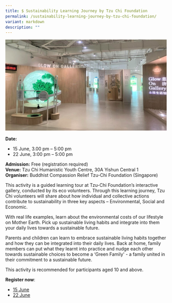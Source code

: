 ```yaml
---
title: $ Sustainability Learning Journey by Tzu Chi Foundation
permalink: /sustainability-learning-journey-by-tzu-chi-foundation/
variant: markdown
description: ""
---
```

![Photo of Tzu Chi Foundation's Glow On Gallery](/images/Sustainability_Learning_Journey_Tzu_Chi_Foundation.jpg)

**Date:** 
* 15 June, 3.00 pm – 5:00 pm
* 22 June, 3:00 pm – 5:00 pm<br>


**Admission:** Free (registration required)<br>
**Venue:** Tzu Chi Humanistic Youth Centre, 30A Yishun Central 1 <br>
**Organiser:** Buddhist Compassion Relief Tzu-Chi Foundation (Singapore)

This activity is a guided learning tour at Tzu-Chi Foundation’s interactive gallery, conducted by its eco volunteers. Through this learning journey, Tzu Chi volunteers will share about how individual and collective actions contribute to sustainability in three  key aspects – Environmental, Social and Economic. 

With real life examples, learn about the environmental costs of our lifestyle on Mother Earth. Pick up sustainable living habits and integrate into them your daily lives towards a sustainable future. 

Parents and children can learn to embrace sustainable living habits together and how they can be integrated into their daily lives. Back at home, family members can put what they learnt into practice and nudge each other towards sustainable choices to become a ‘Green Family' - a family united in their commitment to a sustainable future.

This activity is recommended for participants aged 10 and above.

**Register now**:
* [15 June](https://bit.ly/1604GOG)
* [22 June](https://bit.ly/2206GOG)